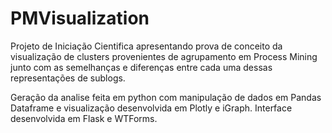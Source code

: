 # PMVisualization

Projeto de Iniciação Cientifica apresentando prova de conceito da visualização de clusters provenientes de agrupamento em Process Mining junto com as semelhanças e diferenças entre cada uma dessas representações de sublogs.

Geração da analise feita em python com manipulação de dados em Pandas Dataframe e visualização desenvolvida em Plotly e iGraph. Interface desenvolvida em Flask e WTForms.
